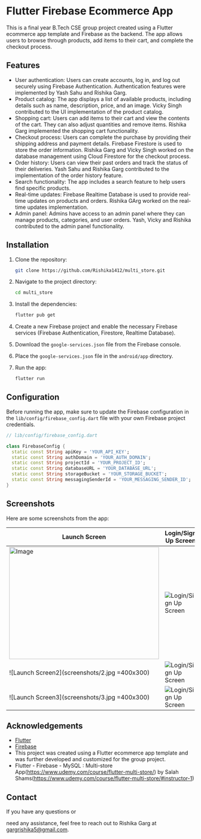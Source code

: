 # Flutter Firebase Ecommerce App

This is a final year B.Tech CSE group project created using a Flutter ecommerce app template and Firebase as the backend. The app allows users to browse through products, add items to their cart, and complete the checkout process.

## Features

- User authentication: Users can create accounts, log in, and log out securely using Firebase Authentication. Authentication features were implemented by Yash Sahu and Rishika Garg.
- Product catalog: The app displays a list of available products, including details such as name, description, price, and an image. Vicky Singh contributed to the UI implementation of the product catalog.
- Shopping cart: Users can add items to their cart and view the contents of the cart. They can also adjust quantities and remove items. Rishika Garg implemented the shopping cart functionality.
- Checkout process: Users can complete the purchase by providing their shipping address and payment details. Firebase Firestore is used to store the order information. Rishika Garg and Vicky Singh worked on the database management using Cloud Firestore for the checkout process.
- Order history: Users can view their past orders and track the status of their deliveries. Yash Sahu and Rishika Garg contributed to the implementation of the order history feature.
- Search functionality: The app includes a search feature to help users find specific products.
- Real-time updates: Firebase Realtime Database is used to provide real-time updates on products and orders. Rishika GArg worked on the real-time updates implementation.
- Admin panel: Admins have access to an admin panel where they can manage products, categories, and user orders. Yash, Vicky and Rishika contributed to the admin panel functionality.

## Installation

1. Clone the repository:

   ```bash
   git clone https://github.com/Rishika1412/multi_store.git
   ```

2. Navigate to the project directory:

   ```bash
   cd multi_store
   ```

3. Install the dependencies:

   ```bash
   flutter pub get
   ```

4. Create a new Firebase project and enable the necessary Firebase services (Firebase Authentication, Firestore, Realtime Database).

5. Download the `google-services.json` file from the Firebase console.

6. Place the `google-services.json` file in the `android/app` directory.

7. Run the app:

   ```bash
   flutter run
   ```

## Configuration

Before running the app, make sure to update the Firebase configuration in the `lib/config/firebase_config.dart` file with your own Firebase project credentials.

```dart
// lib/config/firebase_config.dart

class FirebaseConfig {
  static const String apiKey = 'YOUR_API_KEY';
  static const String authDomain = 'YOUR_AUTH_DOMAIN';
  static const String projectId = 'YOUR_PROJECT_ID';
  static const String databaseURL = 'YOUR_DATABASE_URL';
  static const String storageBucket = 'YOUR_STORAGE_BUCKET';
  static const String messagingSenderId = 'YOUR_MESSAGING_SENDER_ID';
}
```


## Screenshots

Here are some screenshots from the app:

| Launch Screen | Login/Sign Up Screen | Homepage |
| --- | --- | --- |
| <img src="path/to/your/image.png" alt="Image" width="400" height="300" /> | ![Login/Sign Up Screen](screenshots/login_screen.png) | ![Homepage](screenshots/homepage.png) |
| ![Launch Screen2](screenshots/2.jpg =400x300) | ![Login/Sign Up Screen](screenshots/login_screen.png) | ![Homepage](screenshots/homepage.png) |
| ![Launch Screen3](screenshots/3.jpg =400x300) | ![Login/Sign Up Screen](screenshots/login_screen.png) | ![Homepage](screenshots/homepage.png) |



## Acknowledgements

- [Flutter](https://flutter.dev/)
- [Firebase](https://firebase.google.com/)
- This project was created using a Flutter ecommerce app template and was further developed and customized for the group project.
- Flutter - Firebase - MySQL : Multi-store App(https://www.udemy.com/course/flutter-multi-store/) by Salah Shams(https://www.udemy.com/course/flutter-multi-store/#instructor-1)

## Contact

If you have any questions or

 need any assistance, feel free to reach out to Rishika Garg at [gargrishika5@gmail.com](mailto:gargrishika5@gmail.com).
 
